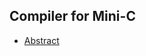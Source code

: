 ## Compiler for Mini-C

- [Abstract](https://drive.google.com/file/d/1CBjYmUKu8j6094NL6_9bkLiFsFas7n8H/view?usp=sharing)